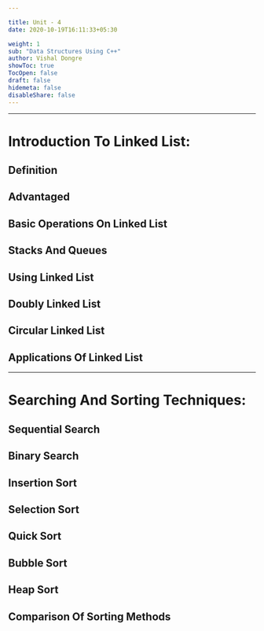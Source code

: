 ```yaml
---

title: Unit - 4
date: 2020-10-19T16:11:33+05:30

weight: 1
sub: "Data Structures Using C++"
author: Vishal Dongre
showToc: true
TocOpen: false
draft: false
hidemeta: false
disableShare: false
---
```



---

# Introduction To Linked List: 
## Definition
## Advantaged
## Basic Operations On Linked List
## Stacks And Queues
## Using Linked List
## Doubly Linked List
## Circular Linked List
## Applications Of Linked List


---

# Searching And Sorting Techniques: 
## Sequential Search
## Binary Search
## Insertion Sort
## Selection Sort
## Quick Sort
## Bubble Sort
## Heap Sort
## Comparison Of Sorting Methods

